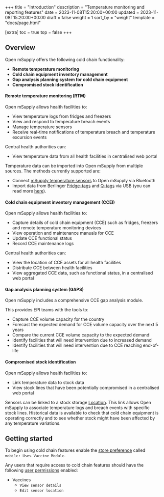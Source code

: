 +++
title = "Introduction"
description = "Temperature monitoring and reporting features"
date = 2023-11-08T15:20:00+00:00
updated = 2023-11-08T15:20:00+00:00
draft = false
weight = 1
sort_by = "weight"
template = "docs/page.html"

[extra]
toc = true
top = false
+++

## Overview

Open mSupply offers the following cold chain functionality: 

- **Remote temperature monitoring** 
- **Cold chain equipment inventory management** 
- **Gap analysis planning system for cold chain equipment**
- **Compromised stock identification** 

#### Remote temperature monitoring (RTM)

Open mSupply allows health facilities to:
- View temperature logs from fridges and freezers 
- View and respond to temperature breach events
- Manage temperature sensors
- Receive real-time notifications of temperature breach and temperature excursion events

Central health authorities can: 
- View temperature data from all health facilities in centralised web portal

Temperature data can be imported into Open mSupply from multiple sources. 
The methods currently supported are:  
- Connect [mSupply temperature sensors](https://msupply.foundation/open-msupply/cold-chain/#mSupplySensor) to Open mSupply via Bluetooth
- Import data from Berlinger [Fridge-tags](https://www.berlinger.com/cold-chain-management/refrigerator-temperature-logger-solution-1) and [Q-tags](https://www.berlinger.com/shipment-monitoring-solutions) via USB (you can read more [here](https://www.berlinger.com/partnership-msupply)).

#### Cold chain equipment inventory management (CCEI)

Open mSupply allows health facilities to:
- Capture details of cold chain equipment (CCE) such as fridges, freezers and remote temperature monitoring devices
- View operation and maintenance manuals for CCE
- Update CCE functional status
- Record CCE maintenance logs

Central health authorities can: 
- View the location of CCE assets for all health facilities
- Distribute CCE between health facilities
- View aggregated CCE data, such as functional status, in a centralised web portal
#### Gap analysis planning system (GAPS)

Open mSupply includes a comprehensive CCE gap analysis module. 

This provides EPI teams with the tools to: 
- Capture CCE volume capacity for the country
- Forecast the expected demand for CCE volume capacity over the next 5 years
- Compare the current CCE volume capacity to the expected demand
- Identify facilities that will need intervention due to increased demand
- Identify facilities that will need intervention due to CCE reaching end-of-life
#### Compromised stock identification

Open mSupply allows health facilities to: 
- Link temperature data to stock data
- View stock lines that have been potentially compromised in a centralised web portal

Sensors can be linked to a stock storage [Location](/docs/inventory/locations/). 
This link allows Open mSupply to associate temperature logs and breach events with specific stock lines. 
Historical data is available to check that cold chain equipment is operating correctly and to see whether stock might have been affected by any temperature variations.

## Getting started

To begin using cold chain features enable the [store preference](https://docs.msupply.org.nz/other_stuff:virtual_stores#preferences_tab) called `mobile: Uses Vaccine Module`.

Any users that require access to cold chain features should have the following [user permissions](https://docs.msupply.org.nz/admin:managing_users#permissions_tabs) enabled:

- Vaccines
  - `View sensor details`
  - `Edit sensor location`

